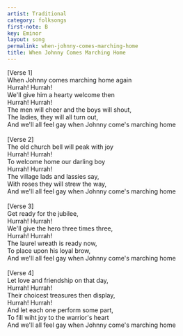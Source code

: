 ```yaml
---
artist: Traditional
category: folksongs
first-note: B
key: Eminor
layout: song
permalink: when-johnny-comes-marching-home
title: When Johnny Comes Marching Home
---
```


[Verse 1]<br>
When Johnny comes marching home again<br>
Hurrah! Hurrah!<br>
We'll give him a hearty welcome then<br>
Hurrah! Hurrah!<br>
The men will cheer and the boys will shout,<br>
The ladies, they will all turn out,<br>
And we'll all feel gay when Johnny come's marching home<br>
<br>
[Verse 2]<br>
The old church bell will peak with joy<br>
Hurrah! Hurrah!<br>
To welcome home our darling boy<br>
Hurrah! Hurrah!<br>
The village lads and lassies say,<br>
With roses they will strew the way,<br>
And we'll all feel gay when Johnny come's marching home<br>
<br>
[Verse 3]<br>
Get ready for the jubilee,<br>
Hurrah! Hurrah!<br>
We'll give the hero three times three,<br>
Hurrah! Hurrah!<br>
The laurel wreath is ready now,<br>
To place upon his loyal brow,<br>
And we'll all feel gay when Johnny come's marching home<br>
<br>
[Verse 4]<br>
Let love and friendship on that day,<br>
Hurrah! Hurrah!<br>
Their choicest treasures then display,<br>
Hurrah! Hurrah!<br>
And let each one perform some part,<br>
To fill wiht joy to the warrior's heart<br>
And we'll all feel gay when Johnny come's marching home